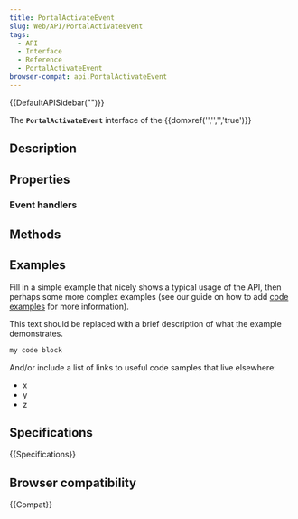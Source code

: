 ```yaml
---
title: PortalActivateEvent
slug: Web/API/PortalActivateEvent
tags:
  - API
  - Interface
  - Reference
  - PortalActivateEvent
browser-compat: api.PortalActivateEvent
---
```

{{DefaultAPISidebar("")}}

The **`PortalActivateEvent`** interface of the {{domxref('','','','true')}} 

## Description

 

## Properties



### Event handlers



## Methods



## Examples

Fill in a simple example that nicely shows a typical usage of the API, then perhaps some more complex examples (see our guide on how to add [code examples](/en-US/docs/MDN/Contribute/Structures/Code_examples) for more information).

This text should be replaced with a brief description of what the example demonstrates.

```js
my code block
```

And/or include a list of links to useful code samples that live elsewhere:

*   x
*   y
*   z

## Specifications

{{Specifications}}

## Browser compatibility

{{Compat}}

